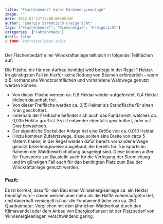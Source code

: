```yaml
---
title: "Flächenbedarf einer Windenergieanlage"
image: ""
date: 2022-02-24T12:00:00+05:00
author: "Energie Stammtisch Freigericht"
tags: ["Flächenbedarf", "Windenergie", "Freigericht"]
categories: ["Faktencheck"]
draft: false
# TODO: korrekturlesen sebix
---
```


Der Flächenbedarf einer Windkraftanlage teilt sich in folgende Teilflächen auf: 

Die Fläche, die für den Aufbau benötigt wird beträgt in der Regel 1 Hektar.
Im günstigsten Fall ist hierfür keine Rodung von Bäumen erforderlich – wenn z.B. vorhandene Windbruchflächen und vorhandene Waldwege genutzt werden können.  
- Von dieser Fläche werden ca. 0,6 Hektar wieder aufgeforstet, 0,4 Hektar bleiben dauerhaft frei.
- Von dieser Freifläche werden ca. 0,15 Hektar als Standfläche für einen Kran geschottert.
- Innerhalb der Freifläche befindet sich auch das Fundament, welches ca. 0,035 Hektar groß ist. Es ist entweder ebenfalls geschottert, oder mit Gras bewachsen.
- Der eigentliche Sockel der Anlage hat eine Größe von ca. 0,010 Hektar.
- Hinzu kommen Zufahrtswege, diese sollten eine Breite von circa 5 Metern haben;
in der Regel werden dafür bereits vorhandene Wege genutzt beziehungsweise ausgebaut, die bereits für Transporte im Rahmen der Waldbewirtschaftung ausgelegt sind. Diese können außer für Transporte zur Baustelle auch für die Verlegung der Stromleitung und im günstigen Fall auch für den benötigten Platz zum Bau der Windkraftanlage genutzt werden.  

### Fazit:
Es ist korrekt, dass für den Bau einer Windenergieanlage ca. ein Hektar benötigt wird – davon werden aber mehr als die Hälfte wiederaufgeforstet, und dauerhaft versiegelt ist nur die Fundamentfläche von ca. 350 Quadratmeter. Verglichen mit dem jährlichen Waldverlust durch den Klimawandel oder dem Anbau von Energiepflanzen ist der Platzbedarf von Windenergieanlagen verschwindend gering.
